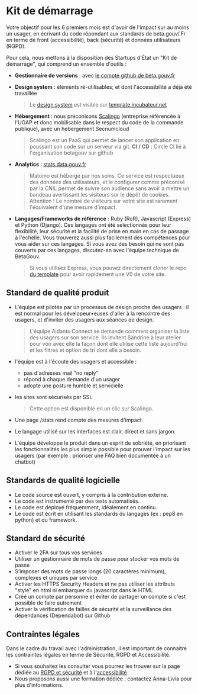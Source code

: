 # Kit de démarrage

Votre objectif pour les 6 premiers mois est d'avoir de l'impact sur au moins un usager, en écrivant du code répondant aux standards de beta.gouv/.Fr en terme de front \(accessibilité\), back \(sécurité\) et données utilisateurs \(RGPD\).

Pour cela, nous mettons à la disposition des Startups d'État un "Kit de démarrage", qui comprend un ensemble d'outils :

* **Gestionnaire de versions** : avec [le compte github de beta.gouv.fr](https://github.com/betagouv)
* **Design system** : éléments ré-utilisables; et dont l'accessibilité a déjà été travaillée 

  > Le [design system](https://gouvfr.atlassian.net/wiki/spaces/DB/pages/223019574/D+veloppeurs) est visible sur [template.incubateur.net](https://template.incubateur.net)

* **Hébergement** : nous préconisons [Scalingo](https://scalingo.com/fr) \(entreprise référencée à l'UGAP et donc mobilisable dans le respect du code de la commande publique\), avec un hebergement Secnumcloud

  > Scalingo est un PaaS qui permet de lancer son application en poussant son code sur un serveur via git. **CI / CD** : Circle CI lié à l'organisation betagouv sur github

* **Analytics** : [stats.data.gouv.fr](https://stats.data.gouv.fr)

  > Matomo est hébergé par nos soins. Ce service est respectueux des données des utilisateurs, et le configurer comme préconisé par la CNIL permet de suivre son audience sans avoir à mettre un bandeau avertissant les visiteurs sur le dépôt de cookies. Attention ! Le nombre de visiteurs sur votre site est rarement l'équivalent d'une mesure d'impact.

* **Langages/Frameworks de référence** : Ruby \(RoR\), Javascript \(Express\) et Python \(Django\). Ces langages ont été selectionnés pour leur flexibilité, leur sécurité et la facilité de prise en main en cas de passage à l'échelle. Vous trouverez aussi plus facilement des compétences pour vous aider sur ces langages. Si vous avez des besoin qui ne sont pas couverts par ces langages, discutez-en avec l'équipe technique de BetaGouv.

  > Si vous utilisez Express, vous pouvez directement cloner le repo [du template](https://github.com/betagouv/template-design-system-de-l-etat) pour avoir rapidement une V0 de votre site.

## Standard de qualité produit

* L'équipe est pilotée par un processus de design proche des usagers : il est normal pour les dévelopeur•euses d'aller à la rencontre des usagers, et d'inviter des usagers aux séances de design.

  > L'équipe Aidants Connect se demande comment organiser la liste des usagers sur son service. Ils invitent Sandrine à leur atelier pour voir avec elle la façon dont elle utilise cette liste aujourd'hui et les filtres et option de tri dont elle a besoin.

* l'équipe est à l'écoute des usagers et accessible :
  * pas d'adresses mail "no reply"
  * répond à chaque demande d'un usager
  * adopte une posture humble et servicielle
* les sites sont sécurisés par SSL

  > Cette option est disponible en un clic sur Scalingo.

* Une page /stats rend compte des mesures d'impact.
* Le langage utilisé sur les interfaces est clair, direct et sans jargon.
* L'équipe développe le produit dans un esprit de sobriété, en priorisant les fonctionnalités les plus simple possible pour prouver l'impact sur les usagers \(par exemple : prioriser une FAQ bien documentée à un chatbot\)

## Standards de qualité logicielle

* Le code source est ouvert, y compris à la contribution externe.
* Le code est instrumenté par des tests automatisés.
* Le code est déployé fréquemment, idéalement en continu.
* Le code est écrit en utilisant les standards du langages \(ex : pep8 en python\) et du framework.

## Standard de sécurité

* Activer le 2FA sur tous vos services
* Utiliser un gestionnaire de mots de passe pour stocker vos mots de passe
* S’imposer des mots de passe longs \(20 caractères minimum\), complexes et uniques par service
* Activer les HTTPS Security Headers et ne pas utiliser les attributs "style" en html ni embarquer du javascript dans le HTML
* Créé un compte par personne et éviter de partager un compte si c'est possible de faire autrement
* Activer la vérification de failles de sécurité et la surveillance des dépendances \(Dépendabot\) sur Github

## Contraintes légales

Dans le cadre du travail avec l'administration, il est important de connaitre les contraintes légales en terme de Sécurité, RGPD et Accessibilité.

* Si vous souhaitez les consulter vous pourrez les trouver sur la page dédiée au [RGPD et sécurité](https://doc.incubateur.net/startups/rgpd-and-securite/guide-rgpd-securite) et à l'[accessibilité](https://doc.incubateur.net/design/ressources-design/kit-accessibilite/obligations-legales)
* Nous proposons aussi une formation dédiée : contactez Anna-Livia pour plus d'informations.

